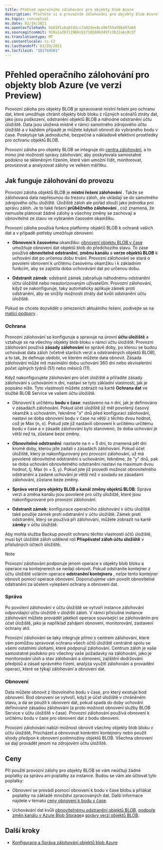```yaml
---
title: Přehled operačního zálohování pro objekty blob Azure
description: Přečtěte si o provozním zálohování pro objekty blob Azure (ve verzi Preview).
ms.topic: conceptual
ms.date: 02/16/2021
ms.openlocfilehash: b10191c8a01d3cc7a92dee8ca9bf59a506497a60
ms.sourcegitcommit: 910a1a38711966cb171050db245fc3b22abc8c5f
ms.translationtype: MT
ms.contentlocale: cs-CZ
ms.lasthandoff: 03/20/2021
ms.locfileid: "101744581"
---
```

# <a name="overview-of-operational-backup-for-azure-blobs-in-preview"></a>Přehled operačního zálohování pro objekty blob Azure (ve verzi Preview)

Provozní záloha pro objekty BLOB je spravované místní řešení pro ochranu dat, které umožňuje chránit objekty blob bloku z různých scénářů ztráty dat, jako jsou poškození, odstranění objektů BLOB a náhodné odstranění účtu úložiště. Data jsou uložená místně v rámci samotného zdrojového účtu úložiště a v každém případě je můžete kdykoli obnovit do vybraného bodu v čase. Poskytuje tak jednoduché, bezpečné a nákladově efektivní prostředky pro ochranu objektů BLOB.

Provozní záloha pro objekty BLOB se integruje do [centra zálohování](backup-center-overview.md), a to mimo jiné možnosti správy zálohování, aby poskytovala samostatné podokno se skleněným řízením, které vám umožní řídit, monitorovat, provozovat a analyzovat zálohy ve velkém měřítku.

## <a name="how-operational-backup-works"></a>Jak funguje zálohování do provozu

Provozní záloha objektů BLOB je **místní řešení zálohování** . Takže se zálohovaná data nepřesunou do trezoru záloh, ale ukládají se do samotného zdrojového účtu úložiště. Úložiště záloh ale pořád slouží jako jednotka pro správu záloh. Je to také řešení **průběžného zálohování** , což znamená, že nemusíte plánovat žádné zálohy a všechny změny se zachovají a obnovitelné ze stavu ve vybraném časovém okamžiku.

Provozní záloha používá funkce platformy objektů BLOB k ochraně vašich dat a v případě potřeby umožňuje obnovení:

- **Obnovení k časovému** okamžiku: [obnovení objektu BLOB v čase](https://docs.microsoft.com/azure/storage/blobs/point-in-time-restore-overview) umožňuje obnovení dat objektů blob do předchozího stavu. To zase používá **obnovitelné odstranění**, **změnu kanálu** a **verze objektů BLOB** k uchování dat po určenou dobu trvání. Provozní zálohování se stará o povolení obnovení k určitému časovému okamžiku i k základním funkcím, aby se zajistila doba uchovávání dat po určenou dobu.

- **Odstranit zámek**: odstranit zámek zabraňuje náhodnému odstranění účtu úložiště nebo neautorizovaným uživatelům. Provozní zálohování, když se nakonfiguruje, taky automaticky aplikuje zámek proti odstranění, aby se snížily možnosti ztráty dat kvůli odstranění účtu úložiště.

Pokud se chcete dozvědět o omezeních aktuálního řešení, podívejte se na [matici podpory](blob-backup-support-matrix.md) .

### <a name="protection"></a>Ochrana

Provozní zálohování se konfiguruje a spravuje na úrovni **účtu úložiště** a vztahuje se na všechny objekty blob bloku v rámci účtu úložiště. Provozní zálohování používá **zásady zálohování** ke správě doby, po kterou se budou uchovávat data záloh (včetně starších verzí a odstraněných objektů BLOB), a to tak, že definuje období, ve kterém můžete data obnovit. Zásada zálohování může mít maximální dobu uchování 360 dní nebo ekvivalentní počet úplných týdnů (51) nebo měsíců (11).

Když nakonfigurujete zálohování pro účet úložiště a přiřadíte zásady zálohování s uchováním n dní, nastaví se tyto základní vlastnosti, jak je popsáno níže. Tyto vlastnosti můžete zobrazit na kartě **Ochrana dat** ve službě BLOB Service ve vašem účtu úložiště.

- Obnovení k určitému **bodu v čase**: nastaveno na n dní, jak je definováno v zásadách zálohování. Pokud účet úložiště již měl povolený časový okamžik s uchováním, řekněme "x" dnů před konfigurací zálohování, nastaví se doba obnovení bodu v čase na větší z těchto dvou hodnot, což je Max (n, x). Pokud jste již nastavili obnovení k určitému určitému bodu v čase a v zásadě zálohování bylo stanoveno, že doba uchování je větší než ta, zůstane beze změny.

- **Obnovitelné odstranění**: nastavte na n + 5 dní, to znamená pět dní kromě doby, kterou jste zadali v zásadách zálohování. Pokud účet úložiště, který je nakonfigurovaný pro provozní zálohování, už má povolené obnovitelné odstranění s uchováním, řekněme, že "y" dnů, pak se doba uchování obnovitelného odstranění nastaví na maximum dvou hodnot, tj. Max (n + 5, y). Pokud jste již provedli možnost obnovitelného odstranění a zadané uchování je větší než v souladu se zásadami zálohování, zůstane beze změny.

- **Správa verzí pro objekty BLOB a kanál změny objektů BLOB**: Správa verzí a změna kanálu jsou povolené pro účty úložiště, které jsou nakonfigurované pro provozní zálohování.

- **Odstranit zámek**: konfigurace operačního zálohování v účtu úložiště také použije zámek proti odstranění v účtu úložiště. Zámek proti odstranění, který se používá při zálohování, můžete zobrazit na kartě **zámky** v účtu úložiště.

Aby mohla služba Backup povolit ochranu těchto vlastností účtů úložiště, musí být úložiště záloh udělené roli **Přispěvatel záloh účtu úložiště** v příslušných účtech úložiště.

>[!NOTE]
>Provozní zálohování podporuje jenom operace s objekty blob bloku a operace na kontejnerech se nedají obnovit. Pokud odstraníte kontejner z účtu úložiště voláním operace **odstranění kontejneru** , nelze tento kontejner obnovit pomocí operace obnovení. Doporučujeme vám povolit obnovitelné odstranění za účelem vylepšení ochrany a obnovení dat.

### <a name="management"></a>Správa

Po povolení zálohování v účtu úložiště se vytvoří instance zálohování odpovídající účtu úložiště v úložišti záloh. V rámci příslušné instance zálohování můžete provádět jakékoli operace související se zálohováním pro účet úložiště, jako je například zahájení obnovení, monitorování, zastavení ochrany atd.

Provozní zálohování se taky integruje přímo s centrem zálohování, které vám pomůžou spravovat ochranu všech účtů úložiště centrálně spolu se všemi ostatními úlohami, které podporují zálohování. Centrum záloh je vaše samostatné podokno pro všechny vaše požadavky na zálohování, jako je monitorování úloh a stav zálohování a obnovení, zajištění dodržování předpisů a zásad správného řízení, analýza využití zálohování a provádění operací, které se týkají zálohování a obnovení dat.

### <a name="restore"></a>Obnovení

Data můžete obnovit z libovolného bodu v čase, pro který existuje bod obnovení. Bod obnovení se vytvoří, když je účet úložiště v chráněném stavu, a dá se použít k obnovení dat, pokud spadá do doby uchování definované zásadou zálohování (a proto možnost obnovení služby BLOB Service v účtu úložiště v čase). Provozní zálohování používá obnovení k určitému bodu v čase pro obnovení dat z bodu obnovení.

Provozní zálohování nabízí možnost obnovit všechny objekty blob bloku v účtu úložiště, Procházet a obnovovat konkrétní kontejnery nebo použít shody předpon k obnovení podmnožiny objektů BLOB. Všechna obnovení se dají provádět jenom na zdrojovém účtu úložiště.

## <a name="pricing"></a>Ceny

Při použití provozní zálohy pro objekty BLOB se vám neúčtují žádné poplatky za správu ani poplatky za instance. Budou se vám ale účtovat tyto poplatky:

- Obnovení se provádí pomocí obnovení k bodu v čase blobu a přilákat poplatky na základě množství zpracovaných dat. Další informace najdete v tématu [ceny obnovení k bodu v čase](https://docs.microsoft.com/azure/storage/blobs/point-in-time-restore-overview#pricing-and-billing).

- Uchovávání dat kvůli [obnovitelnému odstranění objektů BLOB](https://docs.microsoft.com/azure/storage/blobs/soft-delete-blob-overview), [podpoře změn kanálu v Azure Blob Storage](https://docs.microsoft.com/azure/storage/blobs/storage-blob-change-feed)a [správy verzí objektů BLOB](https://docs.microsoft.com/azure/storage/blobs/versioning-overview).

## <a name="next-steps"></a>Další kroky

- [Konfigurace a Správa zálohování objektů blob Azure](blob-backup-configure-manage.md)
